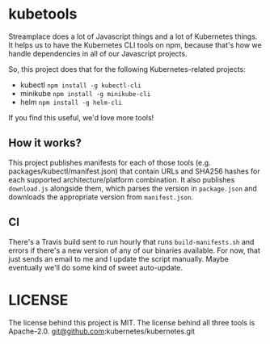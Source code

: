 
# kubetools

Streamplace does a lot of Javascript things and a lot of Kubernetes things. It helps us to have
the Kubernetes CLI tools on npm, because that's how we handle dependencies in all of our
Javascript projects.

So, this project does that for the following Kubernetes-related projects:

* kubectl `npm install -g kubectl-cli`
* minikube `npm install -g minikube-cli`
* helm `npm install -g helm-cli`

If you find this useful, we'd love more tools!

## How it works?

This project publishes manifests for each of those tools (e.g. packages/kubectl/manifest.json)
that contain URLs and SHA256 hashes for each supported architecture/platform combination. It also
publishes `download.js` alongside them, which parses the version in `package.json` and downloads
the appropriate version from `manifest.json`.

## CI

There's a Travis build sent to run hourly that runs `build-manifests.sh` and errors if there's a
new version of any of our binaries available. For now, that just sends an email to me and I update
the script manually. Maybe eventually we'll do some kind of sweet auto-update.


# LICENSE

The license behind this project is MIT. The license behind all three tools is Apache-2.0.
git@github.com:kubernetes/kubernetes.git
